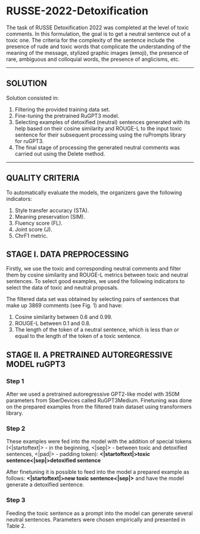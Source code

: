 # RUSSE-2022-Detoxification
The task of RUSSE Detoxification 2022 was completed at the level of toxic comments. In this formulation, the goal is to get a neutral sentence out of a toxic one. 
The criteria for the complexity of the sentence include the presence of rude and toxic words that complicate the understanding of the meaning of the message, stylized graphic images (emoji), the presence of rare, ambiguous and colloquial words, the presence of anglicisms, etc.

---

## SOLUTION
Solution consisted in:
1. Filtering the provided training data set. 
2. Fine-tuning the pretrained RuGPT3 model.
3. Selecting examples of detoxified (neutral) sentences generated with its help based on their cosine similarity and ROUGE-L to the input toxic sentence for their subsequent processing using the ruPrompts library for ruGPT3. 
4. The final stage of processing the generated neutral comments was carried out using the Delete method.

---

## QUALITY CRITERIA
To automatically evaluate the models, the organizers gave the following indicators:
1. Style transfer accuracy (STA).
2. Meaning preservation (SIM).
3. Fluency score (FL).
4. Joint score (J).
5. ChrF1 metric.

## STAGE I. DATA PREPROCESSING
Firstly, we use the toxic and corresponding neutral comments and filter them by cosine similarity and ROUGE-L metrics between toxic and neutral sentences.
To select good examples, we used the following indicators to select the data of toxic and neutral proposals.

The filtered data set was obtained by selecting pairs of sentences that make up 3869 comments (see Fig. 1) and have: 
1. Cosine similarity between 0.6 and 0.99. 
2. ROUGE-L between 0.1 and 0.8. 
3. The length of the token of a neutral sentence, which is less than or equal to the length of the token of a toxic sentence.

## STAGE II. A PRETRAINED AUTOREGRESSIVE MODEL ruGPT3
### Step 1

After we used a pretrained autoregressive GPT2-like model with 350M parameters from SberDevices called RuGPT3Medium. Finetuning was done on the prepared examples from the filtered train dataset using transformers library. 

### Step 2

These examples were fed into the model with the addition of special tokens (<|startoftext|> - in the beginning, <|sep|> - between toxic and detoxified sentences, <|pad|> - padding token): 
**<|startoftext|>toxic sentence<|sep|>detoxified sentence**

After finetuning it is possible to feed into the model a prepared example as follows: 
**<|startoftext|>new toxic sentence<|sep|>**
and have the model generate a detoxified sentence.

### Step 3

Feeding the toxic sentence as a prompt into the model can generate several neutral sentences. Parameters were chosen empirically and presented in Table 2.




 
